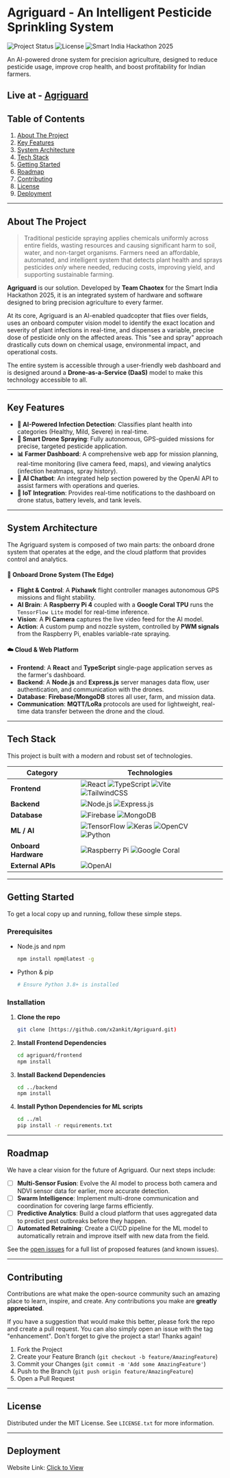 # Agriguard - An Intelligent Pesticide Sprinkling System

![Project Status](https://img.shields.io/badge/status-in--development-green)
![License](https://img.shields.io/badge/license-MIT-blue)
![Smart India Hackathon 2025](https://img.shields.io/badge/Event-Smart%20India%20Hackathon%202025-orange)

An AI-powered drone system for precision agriculture, designed to reduce pesticide usage, improve crop health, and boost profitability for Indian farmers.

Live at - [Agriguard](https://agriguard-green.vercel.app/)
---

## Table of Contents

1.  [About The Project](#about-the-project)
2.  [Key Features](#key-features)
3.  [System Architecture](#system-architecture)
4.  [Tech Stack](#tech-stack)
5.  [Getting Started](#getting-started)
6.  [Roadmap](#roadmap)
7.  [Contributing](#contributing)
8.  [License](#license)
9.  [Deployment](#deployment)

---

## About The Project

> Traditional pesticide spraying applies chemicals uniformly across entire fields, wasting resources and causing significant harm to soil, water, and non-target organisms. Farmers need an affordable, automated, and intelligent system that detects plant health and sprays pesticides *only* where needed, reducing costs, improving yield, and supporting sustainable farming.

**Agriguard** is our solution. Developed by **Team Chaotex** for the Smart India Hackathon 2025, it is an integrated system of hardware and software designed to bring precision agriculture to every farmer.

At its core, Agriguard is an AI-enabled quadcopter that flies over fields, uses an onboard computer vision model to identify the exact location and severity of plant infections in real-time, and dispenses a variable, precise dose of pesticide only on the affected areas. This "see and spray" approach drastically cuts down on chemical usage, environmental impact, and operational costs.

The entire system is accessible through a user-friendly web dashboard and is designed around a **Drone-as-a-Service (DaaS)** model to make this technology accessible to all.

---

## Key Features

* **🌱 AI-Powered Infection Detection**: Classifies plant health into categories (Healthy, Mild, Severe) in real-time.
* **🚁 Smart Drone Spraying**: Fully autonomous, GPS-guided missions for precise, targeted pesticide application.
* **📊 Farmer Dashboard**: A comprehensive web app for mission planning, real-time monitoring (live camera feed, maps), and viewing analytics (infection heatmaps, spray history).
* **🤖 AI Chatbot**: An integrated help section powered by the OpenAI API to assist farmers with operations and queries.
* **🔗 IoT Integration**: Provides real-time notifications to the dashboard on drone status, battery levels, and tank levels.

---

## System Architecture

The Agriguard system is composed of two main parts: the onboard drone system that operates at the edge, and the cloud platform that provides control and analytics.

#### 🤖 Onboard Drone System (The Edge)
* **Flight & Control**: A **Pixhawk** flight controller manages autonomous GPS missions and flight stability.
* **AI Brain**: A **Raspberry Pi 4** coupled with a **Google Coral TPU** runs the `TensorFlow Lite` model for real-time inference.
* **Vision**: A **Pi Camera** captures the live video feed for the AI model.
* **Action**: A custom pump and nozzle system, controlled by **PWM signals** from the Raspberry Pi, enables variable-rate spraying.

#### ☁️ Cloud & Web Platform
* **Frontend**: A **React** and **TypeScript** single-page application serves as the farmer's dashboard.
* **Backend**: A **Node.js** and **Express.js** server manages data flow, user authentication, and communication with the drones.
* **Database**: **Firebase/MongoDB** stores all user, farm, and mission data.
* **Communication**: **MQTT/LoRa** protocols are used for lightweight, real-time data transfer between the drone and the cloud.

---

## Tech Stack

This project is built with a modern and robust set of technologies.

| Category                  | Technologies                                                                                                                                                                                          |
| ------------------------- | ----------------------------------------------------------------------------------------------------------------------------------------------------------------------------------------------------- |
| **Frontend** | ![React](https://img.shields.io/badge/-React-61DAFB?logo=react&logoColor=white) ![TypeScript](https://img.shields.io/badge/-TypeScript-3178C6?logo=typescript&logoColor=white) ![Vite](https://img.shields.io/badge/-Vite-646CFF?logo=vite&logoColor=white) ![TailwindCSS](https://img.shields.io/badge/-Tailwind_CSS-38B2AC?logo=tailwind-css&logoColor=white) |
| **Backend** | ![Node.js](https://img.shields.io/badge/-Node.js-339933?logo=node.js&logoColor=white) ![Express.js](https://img.shields.io/badge/-Express.js-000000?logo=express&logoColor=white) |
| **Database** | ![Firebase](https://img.shields.io/badge/-Firebase-FFCA28?logo=firebase&logoColor=white) ![MongoDB](https://img.shields.io/badge/-MongoDB-47A248?logo=mongodb&logoColor=white) |
| **ML / AI** | ![TensorFlow](https://img.shields.io/badge/-TensorFlow-FF6F00?logo=tensorflow&logoColor=white) ![Keras](https://img.shields.io/badge/-Keras-D00000?logo=keras&logoColor=white) ![OpenCV](https://img.shields.io/badge/-OpenCV-5C3EE8?logo=opencv&logoColor=white) ![Python](https://img.shields.io/badge/-Python-3776AB?logo=python&logoColor=white) |
| **Onboard Hardware** | ![Raspberry Pi](https://img.shields.io/badge/-Raspberry_Pi-A22846?logo=raspberry-pi&logoColor=white) ![Google Coral](https://img.shields.io/badge/-Google_Coral_TPU-F6AB01) |
| **External APIs** | ![OpenAI](https://img.shields.io/badge/-OpenAI-412991?logo=openai&logoColor=white) |

---

## Getting Started

To get a local copy up and running, follow these simple steps.

### Prerequisites

* Node.js and npm
    ```sh
    npm install npm@latest -g
    ```
* Python & pip
    ```sh
    # Ensure Python 3.8+ is installed
    ```

### Installation

1.  **Clone the repo**
    ```sh
    git clone [https://github.com/x2ankit/Agriguard.git)
    ```
2.  **Install Frontend Dependencies**
    ```sh
    cd agriguard/frontend
    npm install
    ```
3.  **Install Backend Dependencies**
    ```sh
    cd ../backend
    npm install
    ```
4.  **Install Python Dependencies for ML scripts**
    ```sh
    cd ../ml
    pip install -r requirements.txt
    ```

---

## Roadmap

We have a clear vision for the future of Agriguard. Our next steps include:

-   [ ] **Multi-Sensor Fusion**: Evolve the AI model to process both camera and NDVI sensor data for earlier, more accurate detection.
-   [ ] **Swarm Intelligence**: Implement multi-drone communication and coordination for covering large farms efficiently.
-   [ ] **Predictive Analytics**: Build a cloud platform that uses aggregated data to predict pest outbreaks before they happen.
-   [ ] **Automated Retraining**: Create a CI/CD pipeline for the ML model to automatically retrain and improve itself with new data from the field.

See the [open issues](https://github.com/your_username/agriguard/issues) for a full list of proposed features (and known issues).

---

## Contributing

Contributions are what make the open-source community such an amazing place to learn, inspire, and create. Any contributions you make are **greatly appreciated**.

If you have a suggestion that would make this better, please fork the repo and create a pull request. You can also simply open an issue with the tag "enhancement".
Don't forget to give the project a star! Thanks again!

1.  Fork the Project
2.  Create your Feature Branch (`git checkout -b feature/AmazingFeature`)
3.  Commit your Changes (`git commit -m 'Add some AmazingFeature'`)
4.  Push to the Branch (`git push origin feature/AmazingFeature`)
5.  Open a Pull Request

---

## License

Distributed under the MIT License. See `LICENSE.txt` for more information.

---

## Deployment

Website Link: [Click to View](https://agriguard-green.vercel.app/)
